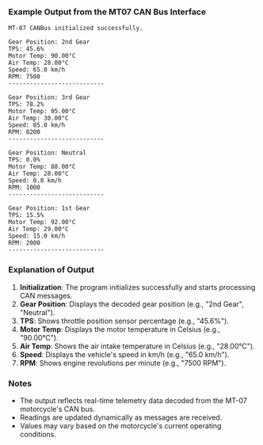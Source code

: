 ### Example Output from the MT07 CAN Bus Interface

```plaintext
MT-07 CANBus initialized successfully.

Gear Position: 2nd Gear
TPS: 45.6%
Motor Temp: 90.00°C
Air Temp: 28.00°C
Speed: 65.0 km/h
RPM: 7500
---------------------------

Gear Position: 3rd Gear
TPS: 78.2%
Motor Temp: 95.00°C
Air Temp: 30.00°C
Speed: 85.0 km/h
RPM: 8200
---------------------------

Gear Position: Neutral
TPS: 0.0%
Motor Temp: 88.00°C
Air Temp: 28.00°C
Speed: 0.0 km/h
RPM: 1000
---------------------------

Gear Position: 1st Gear
TPS: 15.5%
Motor Temp: 92.00°C
Air Temp: 29.00°C
Speed: 15.0 km/h
RPM: 2000
---------------------------
```

### Explanation of Output
1. **Initialization**: The program initializes successfully and starts processing CAN messages.
2. **Gear Position**: Displays the decoded gear position (e.g., "2nd Gear", "Neutral").
3. **TPS**: Shows throttle position sensor percentage (e.g., "45.6%").
4. **Motor Temp**: Displays the motor temperature in Celsius (e.g., "90.00°C").
5. **Air Temp**: Shows the air intake temperature in Celsius (e.g., "28.00°C").
6. **Speed**: Displays the vehicle's speed in km/h (e.g., "65.0 km/h").
7. **RPM**: Shows engine revolutions per minute (e.g., "7500 RPM").


### Notes
- The output reflects real-time telemetry data decoded from the MT-07 motorcycle's CAN bus.
- Readings are updated dynamically as messages are received.
- Values may vary based on the motorcycle's current operating conditions.

